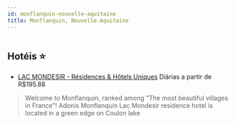 ```yaml
---
id: monflanquin-nouvelle-aquitaine
title: Monflanquin, Nouvelle-Aquitaine
---
```


<center><img src="http://herramientas.ntincoming.com/images/upload/hotels/LAC_MONDESIR___R_sidences___H_tels_Uniques/32927717.jpg" alt="" /></center>


## Hotéis ⭐️

-    [LAC MONDESIR - Résidences & Hôtels Uniques](https://www.hurb.com/aud/https://www.hurb.com/hoteis/monflanquin/lac-mondesir-residences-hotels-uniques-JNP-JP561959?cmp=18055) Diárias a partir de R$195.88
   > Welcome to Monflanquin, ranked among &quot;The most beautiful villages in France&quot;! Adonis Monflanquin Lac Mondesir residence hotel is located in a green edge on Coulon lake
